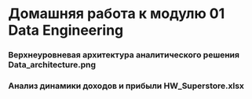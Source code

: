 # Домашняя работа к модулю 01 Data Engineering

### Верхнеуровневая архитектура аналитического решения Data_architecture.png

### Анализ динамики доходов и прибыли HW_Superstore.xlsx
